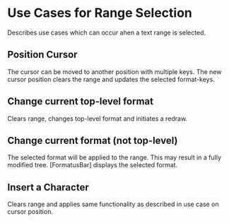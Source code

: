 # Use Cases for Range Selection

Describes use cases which can occur ahen a text range is selected.

## Position Cursor

The cursor can be moved to another position with multiple keys.
The new cursor position clears the range and updates the selected format-keys.

## Change current top-level format

Clears range, changes top-level format and initiates a redraw.

## Change current format (not top-level)

The selected format will be applied to the range.
This may result in a fully modified tree.
[FormatusBar] displays the selected format.

## Insert a Character

Clears range and applies same functionality as described in use case
on cursor position.
